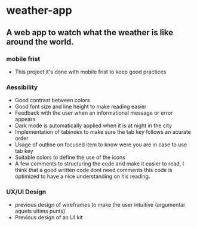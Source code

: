 # weather-app
## A web app to watch what the weather is like around the world.


### mobile frist
- This project it's done with mobile frist to keep good practices

### Aessibility
- Good contrast between colors
- Good font size and line height to make reading easier
- Feedback with the user when an informational message or error appears
- Dark mode is automatically applied when it is at night in the city
- Implementation of tabindex to make sure the tab key follows an acurate order
- Usage of outline on focused item to know were you are in case to use tab key
- Suitable colors to define the use of the icons
- A few comments to structuring the code and make it easier to read, I think that a good written code dont need comments this code is optimized to have a nice understanding on his reading.

### UX/UI Design
- previous design of wireframes to make the user intuitive (argumentar aquets ultims punts)
- Previous design of an UI kit
